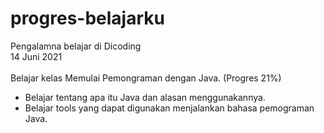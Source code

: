 # progres-belajarku
Pengalamna belajar di Dicoding<br>
14 Juni 2021<br><br>
Belajar kelas Memulai Pemongraman dengan Java. (Progres 21%)<br>
- Belajar tentang apa itu Java dan alasan menggunakannya.<br>
- Belajar tools yang dapat digunakan menjalankan bahasa pemograman Java.
